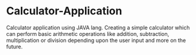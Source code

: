# Calculator-Application
Calculator application using JAVA lang. Creating a simple calculator which can perform basic arithmetic operations like addition, subtraction, multiplication or division depending upon the user input and more on the future.
